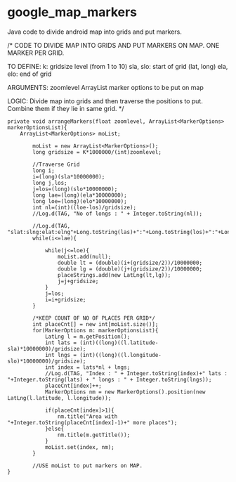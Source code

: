 google_map_markers
==================

Java code to divide android map into grids and put markers. 


/*
CODE TO DIVIDE MAP INTO GRIDS AND PUT MARKERS ON MAP. ONE MARKER PER GRID.

TO DEFINE:
k: gridsize level (from 1 to 10)
sla, slo: start of grid (lat, long)
ela, elo: end of grid

ARGUMENTS:
zoomlevel
ArrayList<MarkerOptions> marker options to be put on map

LOGIC:
Divide map into grids and then traverse the positions to put. Combine them if they lie in same grid.
*/


	private void arrangeMarkers(float zoomlevel, ArrayList<MarkerOptions> markerOptionsList){
  		ArrayList<MarkerOptions> moList;
		
			moList = new ArrayList<MarkerOptions>();
			long gridsize = K*1000000/(int)zoomlevel;
			
			//Traverse Grid
			long i;
			i=(long)(sla*10000000);
			long j,los;
			j=los=(long)(slo*10000000);
			long lae=(long)(ela*10000000);
			long loe=(long)(elo*10000000);
			int nl=(int)((loe-los)/gridsize);
			//Log.d(TAG, "No of longs : " + Integer.toString(nl));
			
			//Log.d(TAG, "slat:slng:elat:elng"+Long.toString(las)+":"+Long.toString(los)+":"+Long.toString(lae)+":"+Long.toString(loe)+":");
			while(i<=lae){
				
				while(j<=loe){
					moList.add(null);
					double lt = (double)(i+(gridsize/2))/10000000;
					double lg = (double)(j+(gridsize/2))/10000000;
					placeStrings.add(new LatLng(lt,lg));
					j=j+gridsize;
				}
				j=los;
				i=i+gridsize;
			}

			/*KEEP COUNT OF NO OF PLACES PER GRID*/
			int placeCnt[] = new int[moList.size()];
			for(MarkerOptions m: markerOptionsList){
				LatLng l = m.getPosition();
				int lats = (int)((long)((l.latitude-sla)*10000000)/gridsize);
				int lngs = (int)((long)((l.longitude-slo)*10000000)/gridsize);
				int index = lats*nl + lngs;
				//Log.d(TAG, "Index : " + Integer.toString(index)+" lats : "+Integer.toString(lats) + " longs : " + Integer.toString(lngs));
				placeCnt[index]++;
				MarkerOptions nm = new MarkerOptions().position(new LatLng(l.latitude, l.longitude));
				
				if(placeCnt[index]>1){
					nm.title("Area with "+Integer.toString(placeCnt[index]-1)+" more places");
				}else{
					nm.title(m.getTitle());
				}
				moList.set(index, nm);
			}
		
			//USE moList to put markers on MAP.
	}

